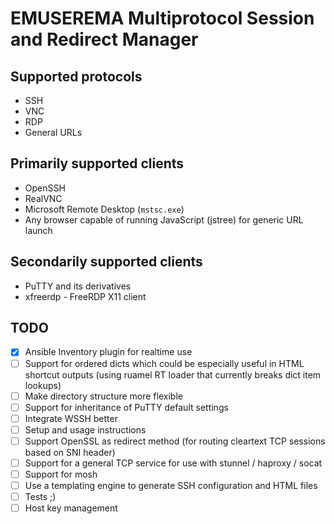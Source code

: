 # EMUSEREMA Multiprotocol Session and Redirect Manager

## Supported protocols

- SSH
- VNC
- RDP
- General URLs

## Primarily supported clients

- OpenSSH
- RealVNC
- Microsoft Remote Desktop (`mstsc.exe`)
- Any browser capable of running JavaScript (jstree) for generic URL launch

## Secondarily supported clients

- PuTTY and its derivatives
- xfreerdp - FreeRDP X11 client

## TODO

- [x] Ansible Inventory plugin for realtime use
- [ ] Support for ordered dicts which could be especially useful in HTML shortcut outputs (using ruamel RT loader that currently breaks dict item lookups)
- [ ] Make directory structure more flexible
- [ ] Support for inheritance of PuTTY default settings
- [ ] Integrate WSSH better
- [ ] Setup and usage instructions
- [ ] Support OpenSSL as redirect method (for routing cleartext TCP sessions based on SNI header)
- [ ] Support for a general TCP service for use with stunnel / haproxy / socat
- [ ] Support for mosh
- [ ] Use a templating engine to generate SSH configuration and HTML files
- [ ] Tests ;)
- [ ] Host key management
